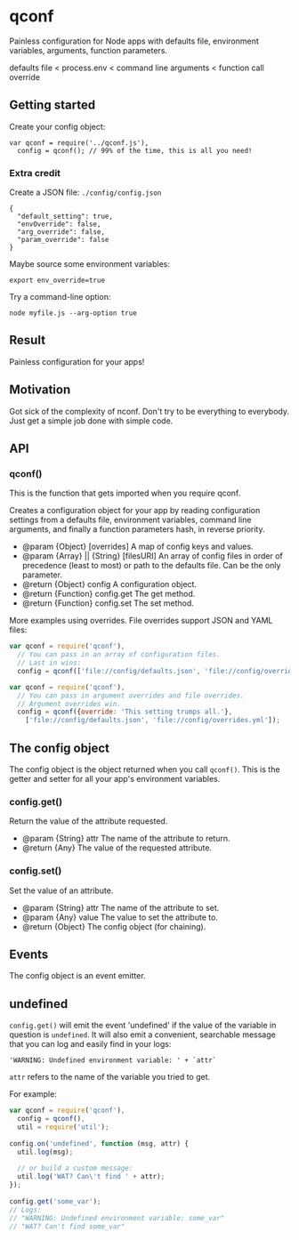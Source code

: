 qconf
=====

Painless configuration for Node apps with defaults file, environment variables, arguments, function parameters.

defaults file < process.env < command line arguments < function call override

## Getting started

Create your config object:
```
var qconf = require('../qconf.js'),
  config = qconf(); // 99% of the time, this is all you need!
```

### Extra credit

Create a JSON file: `./config/config.json`

```
{
  "default_setting": true,
  "envOverride": false,
  "arg_override": false,
  "param_override": false
}
```

Maybe source some environment variables:

```
export env_override=true
```

Try a command-line option:
```
node myfile.js --arg-option true
```

## Result

Painless configuration for your apps!


## Motivation

Got sick of the complexity of nconf. Don't try to be everything to everybody. Just get a simple job done with simple code.

## API

### qconf() ###

This is the function that gets imported when you require qconf.

Creates a configuration object for your app
by reading configuration settings from a defaults file,
environment variables, command line arguments, and finally
a function parameters hash, in reverse priority.

* @param  {Object} [overrides] A map of config keys and values.
* @param  {Array} || {String} [filesURI] An array of config files in order of precedence (least to most) or path to the defaults file. Can be the only parameter.
* @return {Object} config A configuration object.
* @return {Function} config.get The get method.
* @return {Function} config.set The set method.
 
More examples using overrides. File overrides support JSON and YAML files:

```js
var qconf = require('qconf'),
  // You can pass in an array of configuration files.
  // Last in wins:
  config = qconf(['file://config/defaults.json', 'file://config/overrides.yml']);
```

```js
var qconf = require('qconf'),
  // You can pass in argument overrides and file overrides.
  // Argument overrides win.
  config = qconf({override: 'This setting trumps all.'},
    ['file://config/defaults.json', 'file://config/overrides.yml']);
```


## The config object ##

The config object is the object returned when you call `qconf()`. This is the getter and setter for all your app's environment variables.

### config.get() ###

Return the value of the attribute requested.

* @param {String} attr The name of the attribute to return.
* @return {Any} The value of the requested attribute.

### config.set() ###

Set the value of an attribute.

* @param {String} attr The name of the attribute to set.
* @param {Any} value The value to set the attribute to.
* @return {Object} The config object (for chaining).


## Events ##

The config object is an event emitter.

## undefined ##

`config.get()` will emit the event 'undefined' if the value of the variable in question is `undefined`. It will also emit a convenient, searchable message that you can log and easily find in your logs:

    'WARNING: Undefined environment variable: ' + `attr`

`attr` refers to the name of the variable you tried to get.

For example:

```js
var qconf = require('qconf'),
  config = qconf(),
  util = require('util');
 
config.on('undefined', function (msg, attr) {
  util.log(msg);
 
  // or build a custom message:
  util.log('WAT? Can\'t find ' + attr);
});
 
config.get('some_var');
// Logs:
// "WARNING: Undefined environment variable: some_var"
// "WAT? Can't find some_var"
```
